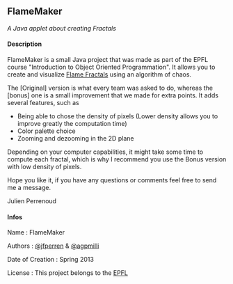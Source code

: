 ## FlameMaker

*A Java applet about creating Fractals*

#### Description

FlameMaker is a small Java project that was made as part of the EPFL course "Introduction to Object Oriented Programmation". It allows you to create and visualize [Flame Fractals](http://en.wikipedia.org/wiki/Fractal_flame) using an algorithm of chaos. 

The \[Original\] version is what every team was asked to do, whereas the \[bonus\] one is a small improvement that we made for extra points. It adds several features, such as
* Being able to chose the density of pixels (Lower density allows you to improve greatly the computation time)
* Color palette choice
* Zooming and dezooming in the 2D plane

Depending on your computer capabilities, it might take some time to compute each fractal, which is why I recommend you use the Bonus version with low density of pixels.

Hope you like it, if you have any questions or comments feel free to send me a message.

Julien Perrenoud

#### Infos

Name : FlameMaker

Authors : [@jfperren](https://github.com/jfperren) & [@agpmilli](https://github.com/agpmilli)

Date of Creation : Spring 2013

License : This project belongs to the [EPFL](http://www.epfl.ch/)
